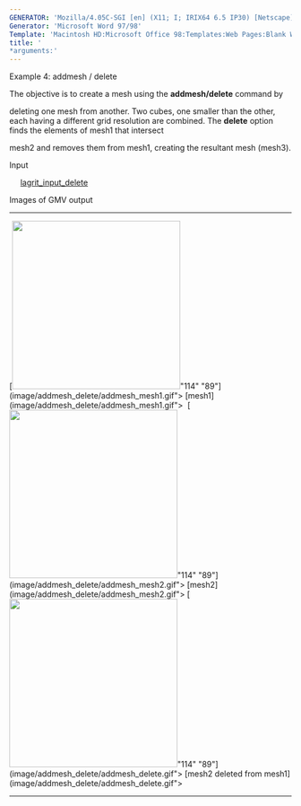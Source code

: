```yaml
---
GENERATOR: 'Mozilla/4.05C-SGI [en] (X11; I; IRIX64 6.5 IP30) [Netscape]'
Generator: 'Microsoft Word 97/98'
Template: 'Macintosh HD:Microsoft Office 98:Templates:Web Pages:Blank Web Page'
title: '
*arguments:'
---
```


 Example 4: addmesh / delete

  The objective is to create a mesh using the **addmesh/delete**
  command by

  deleting one mesh from another.
  Two cubes, one smaller than the other, each having a different grid
  resolution are combined. The **delete** option finds the elements of
  mesh1 that intersect

  mesh2 and removes them from mesh1, creating the resultant mesh
  (mesh3).

 Input

      [lagrit\_input\_delete](../lagrit_input_delete)

 Images of GMV output

   -------------------------------------------------------------------------------------------------------------------------------------------------------------------- ------------------------------------------------------------------------------------------------------------------------------------------------------------------- ------------------------------------------------------------------------------------------------------------------------------------------------------------------------------------------
   [<img height="300" width="300" src="https://lanl.github.io/LaGriT/docsassets/images/addmesh_delete/addmesh_mesh1_tn.gif">"114" "89"](image/addmesh_delete/addmesh_mesh1.gif"> [mesh1](image/addmesh_delete/addmesh_mesh1.gif">    [<img height="300" width="300" src="https://lanl.github.io/LaGriT/docsassets/images/addmesh_delete/addmesh_mesh2_tn.gif">"114" "89"](image/addmesh_delete/addmesh_mesh2.gif"> [mesh2](image/addmesh_delete/addmesh_mesh2.gif">   [<img height="300" width="300" src="https://lanl.github.io/LaGriT/docsassets/images/addmesh_delete/addmesh_delete_tn.gif">"114" "89"](image/addmesh_delete/addmesh_delete.gif"> [mesh2 deleted from mesh1](image/addmesh_delete/addmesh_delete.gif"> 
   -------------------------------------------------------------------------------------------------------------------------------------------------------------------- ------------------------------------------------------------------------------------------------------------------------------------------------------------------- ------------------------------------------------------------------------------------------------------------------------------------------------------------------------------------------

  


